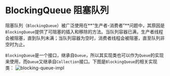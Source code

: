 # BlockingQueue 阻塞队列

阻塞队列（`BlockingQueue`）被广泛使用在**“生产者-消费者”**问题中，其原因是`BlockingQueue`提供了可阻塞的插入和移除的方法。当队列容器已满，生产者线程会被阻塞，直到队列未满；当队列容器为空时，消费者线程会被阻塞，直至队列非空时为止。

`BlockingQueue`是一个接口，继承自`Queue`，所以其实现类也可以作为`Queue`的实现来使用，而`Queue`又继承自`Collection`接口。下图是`BlockingQueue`的相关实现类：
![blocking-queue-impl](/img/concurrent/blocking-queue-impl.png)